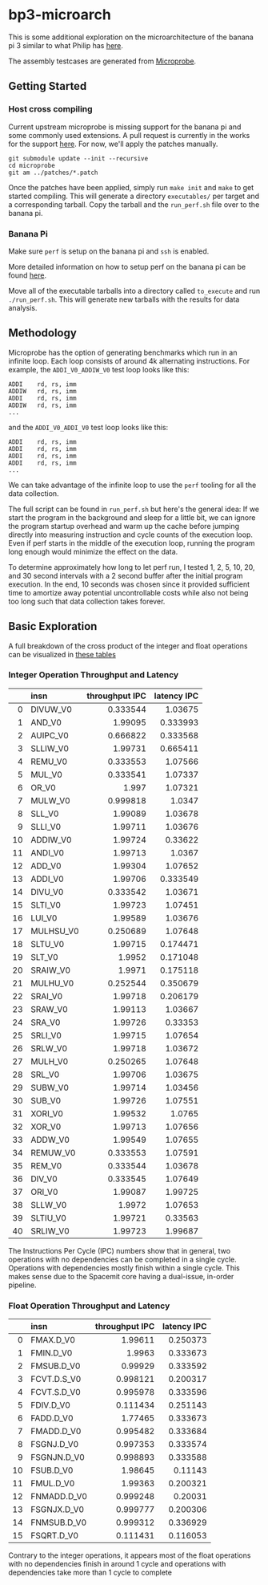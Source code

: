 # bp3-microarch

This is some additional exploration on the microarchitecture of the banana
pi 3 similar to what Philip has
[here](https://github.com/preames/bp3-microarch).

The assembly testcases are generated from
[Microprobe](https://github.com/IBM/microprobe).

## Getting Started

### Host cross compiling

Current upstream microprobe is missing support for the banana pi and some
commonly used extensions. A pull request is currently in the works for the
support [here](https://github.com/IBM/microprobe/pull/44). For now, we'll apply
the patches manually.

```
git submodule update --init --recursive
cd microprobe
git am ../patches/*.patch
```

Once the patches have been applied, simply run `make init` and `make` to get
started compiling. This will generate a directory `executables/` per target
and a corresponding tarball. Copy the tarball and the `run_perf.sh` file over
to the banana pi.

### Banana Pi

Make sure `perf` is setup on the banana pi and `ssh` is enabled.

More detailed information on how to setup perf on the banana pi can be found
[here](https://github.com/preames/public-notes/blob/master/riscv/bp3-setup.rst#id5).

Move all of the executable tarballs into a directory called `to_execute` and run
`./run_perf.sh`. This will generate new tarballs with the results for data
analysis.

## Methodology

Microprobe has the option of generating benchmarks which run in an infinite
loop. Each loop consists of around 4k alternating instructions. For example, the
`ADDI_V0_ADDIW_V0` test loop looks like this:
```
ADDI    rd, rs, imm
ADDIW   rd, rs, imm
ADDI    rd, rs, imm
ADDIW   rd, rs, imm
...
```
and the `ADDI_V0_ADDI_V0` test loop looks like this:
```
ADDI    rd, rs, imm
ADDI    rd, rs, imm
ADDI    rd, rs, imm
ADDI    rd, rs, imm
...
```

We can take advantage of the infinite loop to use the `perf` tooling for all the
data collection.

The full script can be found in `run_perf.sh` but here's the general idea: If
we start the program in the background and sleep for a little bit, we can
ignore the program startup overhead and warm up the cache before jumping
directly into measuring instruction and cycle counts of the execution loop.
Even if perf starts in the middle of the execution loop, running the program
long enough would minimize the effect on the data.

To determine approximately how long to let perf run, I tested 1, 2, 5, 10, 20,
and 30 second intervals with a 2 second buffer after the initial program
execution. In the end, 10 seconds was chosen since it provided sufficient time
to amortize away potential uncontrollable costs while also not being too long
such that data collection takes forever.

## Basic Exploration

A full breakdown of the cross product of the integer and float operations can be
visualized in [these tables](https://ewlu.github.io/bp3-microarch/)

### Integer Operation Throughput and Latency

|    | insn      |   throughput IPC |   latency IPC |
|---:|:----------|-----------------:|--------------:|
|  0 | DIVUW_V0  |         0.333544 |      1.03675  |
|  1 | AND_V0    |         1.99095  |      0.333993 |
|  2 | AUIPC_V0  |         0.666822 |      0.333568 |
|  3 | SLLIW_V0  |         1.99731  |      0.665411 |
|  4 | REMU_V0   |         0.333553 |      1.07566  |
|  5 | MUL_V0    |         0.333541 |      1.07337  |
|  6 | OR_V0     |         1.997    |      1.07321  |
|  7 | MULW_V0   |         0.999818 |      1.0347   |
|  8 | SLL_V0    |         1.99089  |      1.03678  |
|  9 | SLLI_V0   |         1.99711  |      1.03676  |
| 10 | ADDIW_V0  |         1.99724  |      0.33622  |
| 11 | ANDI_V0   |         1.99713  |      1.0367   |
| 12 | ADD_V0    |         1.99304  |      1.07652  |
| 13 | ADDI_V0   |         1.99706  |      0.333549 |
| 14 | DIVU_V0   |         0.333542 |      1.03671  |
| 15 | SLTI_V0   |         1.99723  |      1.07451  |
| 16 | LUI_V0    |         1.99589  |      1.03676  |
| 17 | MULHSU_V0 |         0.250689 |      1.07648  |
| 18 | SLTU_V0   |         1.99715  |      0.174471 |
| 19 | SLT_V0    |         1.9952   |      0.171048 |
| 20 | SRAIW_V0  |         1.9971   |      0.175118 |
| 21 | MULHU_V0  |         0.252544 |      0.350679 |
| 22 | SRAI_V0   |         1.99718  |      0.206179 |
| 23 | SRAW_V0   |         1.99113  |      1.03667  |
| 24 | SRA_V0    |         1.99726  |      0.33353  |
| 25 | SRLI_V0   |         1.99715  |      1.07654  |
| 26 | SRLW_V0   |         1.99718  |      1.03672  |
| 27 | MULH_V0   |         0.250265 |      1.07648  |
| 28 | SRL_V0    |         1.99706  |      1.03675  |
| 29 | SUBW_V0   |         1.99714  |      1.03456  |
| 30 | SUB_V0    |         1.99726  |      1.07551  |
| 31 | XORI_V0   |         1.99532  |      1.0765   |
| 32 | XOR_V0    |         1.99713  |      1.07656  |
| 33 | ADDW_V0   |         1.99549  |      1.07655  |
| 34 | REMUW_V0  |         0.333553 |      1.07591  |
| 35 | REM_V0    |         0.333544 |      1.03678  |
| 36 | DIV_V0    |         0.333545 |      1.07649  |
| 37 | ORI_V0    |         1.99087  |      1.99725  |
| 38 | SLLW_V0   |         1.9972   |      1.07653  |
| 39 | SLTIU_V0  |         1.99721  |      0.33563  |
| 40 | SRLIW_V0  |         1.99723  |      1.99687  |

The Instructions Per Cycle (IPC) numbers show that in general, two operations
with no dependencies can be completed in a single cycle. Operations with
dependencies mostly finish within a single cycle. This makes sense due to the
Spacemit core having a dual-issue, in-order pipeline.

### Float Operation Throughput and Latency

|    | insn        |   throughput IPC |   latency IPC |
|---:|:------------|-----------------:|--------------:|
|  0 | FMAX.D_V0   |         1.99611  |      0.250373 |
|  1 | FMIN.D_V0   |         1.9963   |      0.333673 |
|  2 | FMSUB.D_V0  |         0.99929  |      0.333592 |
|  3 | FCVT.D.S_V0 |         0.998121 |      0.200317 |
|  4 | FCVT.S.D_V0 |         0.995978 |      0.333596 |
|  5 | FDIV.D_V0   |         0.111434 |      0.251143 |
|  6 | FADD.D_V0   |         1.77465  |      0.333673 |
|  7 | FMADD.D_V0  |         0.995482 |      0.333684 |
|  8 | FSGNJ.D_V0  |         0.997353 |      0.333574 |
|  9 | FSGNJN.D_V0 |         0.998893 |      0.333588 |
| 10 | FSUB.D_V0   |         1.98645  |      0.11143  |
| 11 | FMUL.D_V0   |         1.99363  |      0.200321 |
| 12 | FNMADD.D_V0 |         0.999248 |      0.20031  |
| 13 | FSGNJX.D_V0 |         0.999777 |      0.200306 |
| 14 | FNMSUB.D_V0 |         0.999312 |      0.336929 |
| 15 | FSQRT.D_V0  |         0.111431 |      0.116053 |

Contrary to the integer operations, it appears most of the float operations with
no dependencies finish in around 1 cycle and operations with dependencies take
more than 1 cycle to complete

